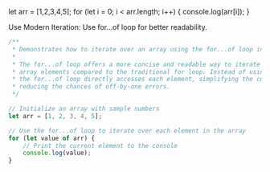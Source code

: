 let arr = [1,2,3,4,5];
for (let i = 0; i < arr.length; i++) {
    console.log(arr[i]);
}


Use Modern Iteration: Use for...of loop for better readability.

```javascript
/**
 * Demonstrates how to iterate over an array using the for...of loop in JavaScript.
 * 
 * The for...of loop offers a more concise and readable way to iterate over 
 * array elements compared to the traditional for loop. Instead of using indices,
 * the for...of loop directly accesses each element, simplifying the code and
 * reducing the chances of off-by-one errors.
 */

// Initialize an array with sample numbers
let arr = [1, 2, 3, 4, 5];

// Use the for...of loop to iterate over each element in the array
for (let value of arr) {
    // Print the current element to the console
    console.log(value);
}
```
